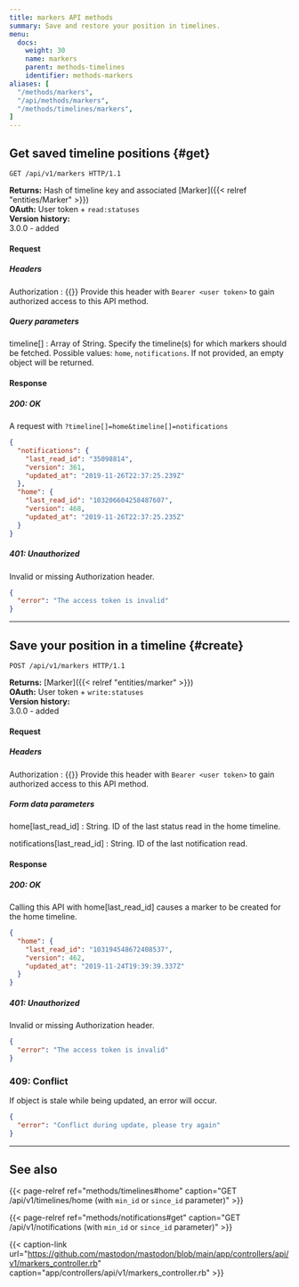 ```yaml
---
title: markers API methods
summary: Save and restore your position in timelines.
menu:
  docs:
    weight: 30
    name: markers
    parent: methods-timelines
    identifier: methods-markers
aliases: [
  "/methods/markers",
  "/api/methods/markers",
  "/methods/timelines/markers",
]
---
```


<style>
#TableOfContents ul ul ul {display: none}
</style>

## Get saved timeline positions {#get}

```http
GET /api/v1/markers HTTP/1.1
```

**Returns:** Hash of timeline key and associated [Marker]({{< relref "entities/Marker" >}})\
**OAuth:** User token + `read:statuses`\
**Version history:**\
3.0.0 - added

#### Request

##### Headers

Authorization
: {{<required>}} Provide this header with `Bearer <user token>` to gain authorized access to this API method.

##### Query parameters

timeline[]
: Array of String. Specify the timeline(s) for which markers should be fetched. Possible values: `home`, `notifications`. If not provided, an empty object will be returned.

#### Response
##### 200: OK

A request with `?timeline[]=home&timeline[]=notifications`

```json
{
  "notifications": {
    "last_read_id": "35098814",
    "version": 361,
    "updated_at": "2019-11-26T22:37:25.239Z"
  },
  "home": {
    "last_read_id": "103206604258487607",
    "version": 468,
    "updated_at": "2019-11-26T22:37:25.235Z"
  }
}
```

##### 401: Unauthorized

Invalid or missing Authorization header.

```json
{
  "error": "The access token is invalid"
}
```

---

## Save your position in a timeline {#create}

```http
POST /api/v1/markers HTTP/1.1
```

**Returns:** [Marker]({{< relref "entities/marker" >}})\
**OAuth:** User token + `write:statuses`\
**Version history:**\
3.0.0 - added

#### Request

##### Headers

Authorization
: {{<required>}} Provide this header with `Bearer <user token>` to gain authorized access to this API method.

##### Form data parameters

home[last_read_id]
: String. ID of the last status read in the home timeline.

notifications[last_read_id]
: String. ID of the last notification read.

#### Response
##### 200: OK

Calling this API with home[last_read_id] causes a marker to be created for the home timeline.

```json
{
  "home": {
    "last_read_id": "103194548672408537",
    "version": 462,
    "updated_at": "2019-11-24T19:39:39.337Z"
  }
}
```

##### 401: Unauthorized

Invalid or missing Authorization header.

```json
{
  "error": "The access token is invalid"
}
```

### 409: Conflict

If object is stale while being updated, an error will occur.

```json
{
  "error": "Conflict during update, please try again"
}
```

---

## See also

{{< page-relref ref="methods/timelines#home" caption="GET /api/v1/timelines/home (with `min_id` or `since_id` parameter)" >}}

{{< page-relref ref="methods/notifications#get" caption="GET /api/v1/notifications (with `min_id` or `since_id` parameter)" >}}

{{< caption-link url="https://github.com/mastodon/mastodon/blob/main/app/controllers/api/v1/markers_controller.rb" caption="app/controllers/api/v1/markers_controller.rb" >}}